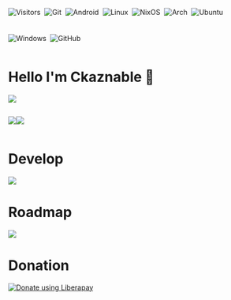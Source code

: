 <div style="display: flex; gap: 8px; flex-wrap: wrap">

![Visitors](https://api.visitorbadge.io/api/visitors?path=ckaznable&countColor=%23ff8a65)

![Git](https://img.shields.io/badge/git-%23F05033.svg?style=for-the-badge&logo=git&logoColor=white)

![Android](https://img.shields.io/badge/Android-3DDC84?style=for-the-badge&logo=android&logoColor=white)

![Linux](https://img.shields.io/badge/Linux-FCC624?style=for-the-badge&logo=linux&logoColor=black)

![NixOS](https://img.shields.io/badge/NIXOS-5277C3.svg?style=for-the-badge&logo=NixOS&logoColor=white)

![Arch](https://img.shields.io/badge/Arch%20Linux-1793D1?logo=arch-linux&logoColor=fff&style=for-the-badge)

![Ubuntu](https://img.shields.io/badge/Ubuntu-E95420?style=for-the-badge&logo=ubuntu&logoColor=white)

![Windows](https://img.shields.io/badge/Windows-0078D6?style=for-the-badge&logo=windows&logoColor=white)

![GitHub](https://img.shields.io/badge/github-%23121011.svg?style=for-the-badge&logo=github&logoColor=white)

</div>

# Hello I'm Ckaznable 👋

![](https://github-profile-summary-cards.vercel.app/api/cards/profile-details?username=ckaznable&theme=dark) 

<div style="display: flex">

![](https://github-profile-summary-cards.vercel.app/api/cards/most-commit-language?username=ckaznable&theme=dark) 

![](https://github-profile-summary-cards.vercel.app/api/cards/productive-time?username=ckaznable&theme=dark&utcOffset=8) 

</div>

# Develop

[![](https://skillicons.dev/icons?i=rust,js,ts,nodejs,deno,vue,react,vite,rollup,go,php,md,python)](https://skillicons.dev)

# Roadmap

[![](https://skillicons.dev/icons?i=bevy,wasm,zig,c,cpp,haskell,ocaml,kotlin,tauri)](https://skillicons.dev)

# Donation

<a href="https://liberapay.com/ckaznable/donate"><img alt="Donate using Liberapay" src="https://liberapay.com/assets/widgets/donate.svg"></a>

